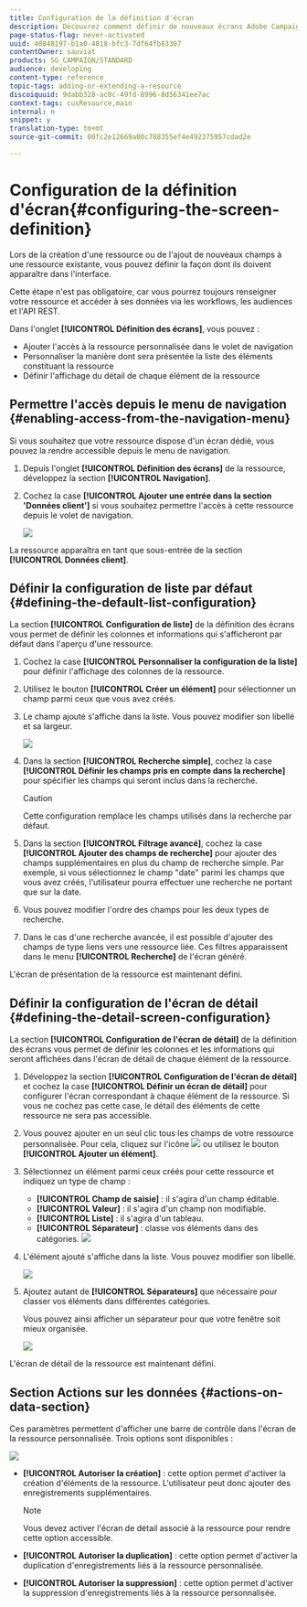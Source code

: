 ```yaml
---
title: Configuration de la définition d'écran
description: Découvrez comment définir de nouveaux écrans Adobe Campaign à partir de la structure des données des ressources.
page-status-flag: never-activated
uuid: 40848197-b1a0-4018-bfc3-7df64fb83307
contentOwner: sauviat
products: SG_CAMPAIGN/STANDARD
audience: developing
content-type: reference
topic-tags: adding-or-extending-a-resource
discoiquuid: 9dabb328-ac0c-49fd-8996-8d56341ee7ac
context-tags: cusResource,main
internal: n
snippet: y
translation-type: tm+mt
source-git-commit: 00fc2e12669a00c788355ef4e492375957cdad2e

---
```



# Configuration de la définition d'écran{#configuring-the-screen-definition}

Lors de la création d'une ressource ou de l'ajout de nouveaux champs à une ressource existante, vous pouvez définir la façon dont ils doivent apparaître dans l'interface.

Cette étape n'est pas obligatoire, car vous pourrez toujours renseigner votre ressource et accéder à ses données via les workflows, les audiences et l'API REST.

Dans l'onglet **[!UICONTROL Définition des écrans]**, vous pouvez :

* Ajouter l'accès à la ressource personnalisée dans le volet de navigation
* Personnaliser la manière dont sera présentée la liste des éléments constituant la ressource
* Définir l'affichage du détail de chaque élément de la ressource

## Permettre l'accès depuis le menu de navigation   {#enabling-access-from-the-navigation-menu}

Si vous souhaitez que votre ressource dispose d'un écran dédié, vous pouvez la rendre accessible depuis le menu de navigation.

1. Depuis l'onglet **[!UICONTROL Définition des écrans]** de la ressource, développez la section **[!UICONTROL Navigation]**.
1. Cochez la case **[!UICONTROL Ajouter une entrée dans la section 'Données client']** si vous souhaitez permettre l'accès à cette ressource depuis le volet de navigation.

   ![](assets/schema_extension_19.png)

La ressource apparaîtra en tant que sous-entrée de la section **[!UICONTROL Données client]**.

## Définir la configuration de liste par défaut {#defining-the-default-list-configuration}

La section **[!UICONTROL Configuration de liste]** de la définition des écrans vous permet de définir les colonnes et informations qui s'afficheront par défaut dans l'aperçu d'une ressource.

1. Cochez la case **[!UICONTROL Personnaliser la configuration de la liste]** pour définir l'affichage des colonnes de la ressource.
1. Utilisez le bouton **[!UICONTROL Créer un élément]** pour sélectionner un champ parmi ceux que vous avez créés.
1. Le champ ajouté s'affiche dans la liste. Vous pouvez modifier son libellé et sa largeur.

   ![](assets/schema_extension_20.png)

1. Dans la section **[!UICONTROL Recherche simple]**, cochez la case **[!UICONTROL Définir les champs pris en compte dans la recherche]** pour spécifier les champs qui seront inclus dans la recherche.

   >[!CAUTION]
   >
   >Cette configuration remplace les champs utilisés dans la recherche par défaut.

1. Dans la section **[!UICONTROL Filtrage avancé]**, cochez la case **[!UICONTROL Ajouter des champs de recherche]** pour ajouter des champs supplémentaires en plus du champ de recherche simple. Par exemple, si vous sélectionnez le champ "date" parmi les champs que vous avez créés, l'utilisateur pourra effectuer une recherche ne portant que sur la date.
1. Vous pouvez modifier l'ordre des champs pour les deux types de recherche.
1. Dans le cas d'une recherche avancée, il est possible d'ajouter des champs de type liens vers une ressource liée. Ces filtres apparaissent dans le menu **[!UICONTROL Recherche]** de l'écran généré.

L'écran de présentation de la ressource est maintenant défini.

## Définir la configuration de l'écran de détail   {#defining-the-detail-screen-configuration}

La section **[!UICONTROL Configuration de l'écran de détail]** de la définition des écrans vous permet de définir les colonnes et les informations qui seront affichées dans l'écran de détail de chaque élément de la ressource.

1. Développez la section **[!UICONTROL Configuration de l'écran de détail]** et cochez la case **[!UICONTROL Définir un écran de détail]** pour configurer l'écran correspondant à chaque élément de la ressource. Si vous ne cochez pas cette case, le détail des éléments de cette ressource ne sera pas accessible.
1. Vous pouvez ajouter en un seul clic tous les champs de votre ressource personnalisée. Pour cela, cliquez sur l'icône ![](assets/addallfieldsicon.png) ou utilisez le bouton **[!UICONTROL Ajouter un élément]**.
1. Sélectionnez un élément parmi ceux créés pour cette ressource et indiquez un type de champ :

   * **[!UICONTROL Champ de saisie]** : il s'agira d'un champ éditable.
   * **[!UICONTROL Valeur]** : il s'agira d'un champ non modifiable.
   * **[!UICONTROL Liste]** : il s'agira d'un tableau.
   * **[!UICONTROL Séparateur]** : classe vos éléments dans des catégories.
   ![](assets/schema_extension_23.png)

1. L'élément ajouté s'affiche dans la liste. Vous pouvez modifier son libellé.

   ![](assets/schema_extension_22.png)

1. Ajoutez autant de **[!UICONTROL Séparateurs]** que nécessaire pour classer vos éléments dans différentes catégories.

   Vous pouvez ainsi afficher un séparateur pour que votre fenêtre soit mieux organisée.

   ![](assets/schema_extension_25.png)

L'écran de détail de la ressource est maintenant défini.

## Section Actions sur les données   {#actions-on-data-section}

Ces paramètres permettent d'afficher une barre de contrôle dans l'écran de la ressource personnalisée. Trois options sont disponibles :

![](assets/schema_extension_actions.png)

* **[!UICONTROL Autoriser la création]** : cette option permet d'activer la création d'éléments de la ressource. L'utilisateur peut donc ajouter des enregistrements supplémentaires.

   >[!NOTE]
   >
   >Vous devez activer l'écran de détail associé à la ressource pour rendre cette option accessible.

* **[!UICONTROL Autoriser la duplication]** : cette option permet d'activer la duplication d'enregistrements liés à la ressource personnalisée.
* **[!UICONTROL Autoriser la suppression]** : cette option permet d'activer la suppression d'enregistrements liés à la ressource personnalisée.

